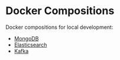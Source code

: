 # Docker Compositions

Docker compositions for local development:

- [MongoDB](./mongo)
- [Elasticsearch](./elastic)
- [Kafka](./kafka)

